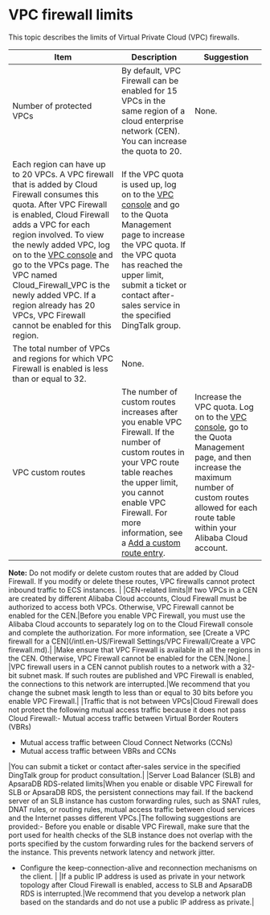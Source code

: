 # VPC firewall limits

This topic describes the limits of Virtual Private Cloud \(VPC\) firewalls.

|Item|Description|Suggestion|
|----|-----------|----------|
|Number of protected VPCs|By default, VPC Firewall can be enabled for 15 VPCs in the same region of a cloud enterprise network \(CEN\). You can increase the quota to 20.|None.|
|Each region can have up to 20 VPCs. A VPC firewall that is added by Cloud Firewall consumes this quota. After VPC Firewall is enabled, Cloud Firewall adds a VPC for each region involved. To view the newly added VPC, log on to the [VPC console](https://vpcnext.console.aliyun.com/vpc) and go to the VPCs page. The VPC named Cloud\_Firewall\_VPC is the newly added VPC. If a region already has 20 VPCs, VPC Firewall cannot be enabled for this region.|If the VPC quota is used up, log on to the [VPC console](https://vpcnext.console.aliyun.com/vpc) and go to the Quota Management page to increase the VPC quota. If the VPC quota has reached the upper limit, submit a ticket or contact after-sales service in the specified DingTalk group.|
|The total number of VPCs and regions for which VPC Firewall is enabled is less than or equal to 32.|None.|
|VPC custom routes|The number of custom routes increases after you enable VPC Firewall. If the number of custom routes in your VPC route table reaches the upper limit, you cannot enable VPC Firewall. For more information, see a [Add a custom route entry]().|Increase the VPC quota. Log on to the [VPC console](https://vpcnext.console.aliyun.com/vpc), go to the Quota Management page, and then increase the maximum number of custom routes allowed for each route table within your Alibaba Cloud account.

**Note:** Do not modify or delete custom routes that are added by Cloud Firewall. If you modify or delete these routes, VPC firewalls cannot protect inbound traffic to ECS instances. |
|CEN-related limits|If two VPCs in a CEN are created by different Alibaba Cloud accounts, Cloud Firewall must be authorized to access both VPCs. Otherwise, VPC Firewall cannot be enabled for the CEN.|Before you enable VPC Firewall, you must use the Alibaba Cloud accounts to separately log on to the Cloud Firewall console and complete the authorization. For more information, see [Create a VPC firewall for a CEN](/intl.en-US/Firewall Settings/VPC Firewall/Create a VPC firewall.md).|
|Make ensure that VPC Firewall is available in all the regions in the CEN. Otherwise, VPC Firewall cannot be enabled for the CEN.|None.|
|VPC firewall users in a CEN cannot publish routes to a network with a 32-bit subnet mask. If such routes are published and VPC Firewall is enabled, the connections to this network are interrupted.|We recommend that you change the subnet mask length to less than or equal to 30 bits before you enable VPC Firewall.|
|Traffic that is not between VPCs|Cloud Firewall does not protect the following mutual access traffic because it does not pass Cloud Firewall:-   Mutual access traffic between Virtual Border Routers \(VBRs\)
-   Mutual access traffic between Cloud Connect Networks \(CCNs\)
-   Mutual access traffic between VBRs and CCNs

|You can submit a ticket or contact after-sales service in the specified DingTalk group for product consultation.|
|Server Load Balancer \(SLB\) and ApsaraDB RDS-related limits|When you enable or disable VPC Firewall for SLB or ApsaraDB RDS, the persistent connections may fail. If the backend server of an SLB instance has custom forwarding rules, such as SNAT rules, DNAT rules, or routing rules, mutual access traffic between cloud services and the Internet passes different VPCs.|The following suggestions are provided:-   Before you enable or disable VPC Firewall, make sure that the port used for health checks of the SLB instance does not overlap with the ports specified by the custom forwarding rules for the backend servers of the instance. This prevents network latency and network jitter.
-   Configure the keep-connection-alive and reconnection mechanisms on the client. |
|If a public IP address is used as private in your network topology after Cloud Firewall is enabled, access to SLB and ApsaraDB RDS is interrupted.|We recommend that you develop a network plan based on the standards and do not use a public IP address as private.|

